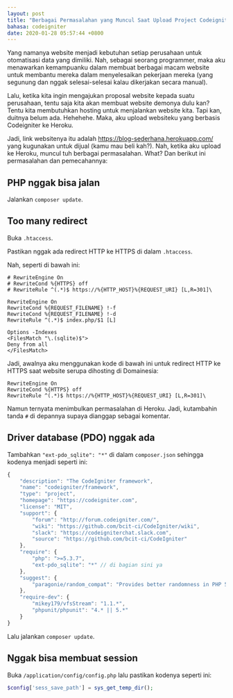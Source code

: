 ```yaml
---
layout: post
title: "Berbagai Permasalahan yang Muncul Saat Upload Project Codeigniter ke Heroku dan Cara Mengatasinya"
bahasa: codeigniter
date: 2020-01-28 05:57:44 +0800
---
```


Yang namanya website menjadi kebutuhan setiap perusahaan untuk otomatisasi data yang dimiliki. Nah, sebagai seorang programmer, maka aku menawarkan kemampuanku dalam membuat berbagai macam website untuk membantu mereka dalam menyelesaikan pekerjaan mereka (yang segunung dan nggak selesai-selesai kalau dikerjakan secara manual).

Lalu, ketika kita ingin mengajukan proposal website kepada suatu perusahaan, tentu saja kita akan membuat website demonya dulu kan? Tentu kita membutuhkan hosting untuk menjalankan website kita. Tapi kan, duitnya belum ada. Hehehehe. Maka, aku upload websiteku yang berbasis Codeigniter ke Heroku.

Jadi, link websitenya itu adalah <https://blog-sederhana.herokuapp.com/> yang kugunakan untuk dijual (kamu mau beli kah?). Nah, ketika aku upload ke Heroku, muncul tuh berbagai permasalahan. What? Dan berikut ini permasalahan dan pemecahannya:

## PHP nggak bisa jalan

Jalankan `composer update`.

## Too many redirect

Buka `.htaccess`.

Pastikan nggak ada redirect HTTP ke HTTPS di dalam `.htaccess`.

Nah, seperti di bawah ini:

```
# RewriteEngine On
# RewriteCond %{HTTPS} off
# RewriteRule ^(.*)$ https://%{HTTP_HOST}%{REQUEST_URI} [L,R=301]\

RewriteEngine On
RewriteCond %{REQUEST_FILENAME} !-f
RewriteCond %{REQUEST_FILENAME} !-d
RewriteRule ^(.*)$ index.php/$1 [L]

Options -Indexes
<FilesMatch "\.(sqlite)$">
Deny from all
</FilesMatch>
```

Jadi, awalnya aku menggunakan kode di bawah ini untuk redirect HTTP ke HTTPS saat website serupa dihosting di Domainesia:

```
RewriteEngine On
RewriteCond %{HTTPS} off
RewriteRule ^(.*)$ https://%{HTTP_HOST}%{REQUEST_URI} [L,R=301]\
```

Namun ternyata menimbulkan permasalahan di Heroku. Jadi, kutambahin tanda `#` di depannya supaya dianggap sebagai komentar.

## Driver database (PDO) nggak ada

Tambahkan `"ext-pdo_sqlite": "*"` di dalam `composer.json` sehingga kodenya menjadi seperti ini:

```javascript
{
	"description": "The CodeIgniter framework",
	"name": "codeigniter/framework",
	"type": "project",
	"homepage": "https://codeigniter.com",
	"license": "MIT",
	"support": {
		"forum": "http://forum.codeigniter.com/",
		"wiki": "https://github.com/bcit-ci/CodeIgniter/wiki",
		"slack": "https://codeigniterchat.slack.com",
		"source": "https://github.com/bcit-ci/CodeIgniter"
	},
	"require": {
		"php": ">=5.3.7",
		"ext-pdo_sqlite": "*" // di bagian sini ya
	},
	"suggest": {
		"paragonie/random_compat": "Provides better randomness in PHP 5.x"
	},
	"require-dev": {
		"mikey179/vfsStream": "1.1.*",
		"phpunit/phpunit": "4.* || 5.*"
	}
}
```

Lalu jalankan `composer update`.

## Nggak bisa membuat session

Buka `/application/config/config.php` lalu pastikan kodenya seperti ini:

```php
$config['sess_save_path'] = sys_get_temp_dir();
```